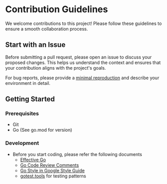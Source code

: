# Contribution Guidelines

We welcome contributions to this project!
Please follow these guidelines to ensure a smooth collaboration process.

## Start with an Issue

Before submitting a pull request, please open an issue to discuss your proposed changes.
This helps us understand the context and ensures that your contribution aligns with the project's goals.

For bug reports, please provide a [minimal reproduction](https://stackoverflow.com/help/minimal-reproducible-example) and describe your environment in detail.

## Getting Started

### Prerequisites

- Git
- Go (See go.mod for version)

### Development

- Before you start coding, please refer the following documents
  - [Effective Go](https://golang.org/doc/effective_go.html)
  - [Go Code Review Comments](https://go.dev/wiki/CodeReviewComments)
  - [Go Style in Google Style Guide](https://google.github.io/styleguide/go/index.html)
  - [gotest.tools](https://github.com/gotestyourself/gotest.tools/wiki/Go-Testing-Patterns) for testing patterns
